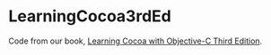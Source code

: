 LearningCocoa3rdEd
==================

Code from our book, [Learning Cocoa with Objective-C Third Edition](http://shop.oreilly.com/product/0636920023203.do).
